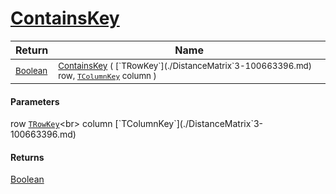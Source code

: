 # [ContainsKey](./DistanceMatrix`3-100663396.md)



| Return | Name | 
| --- | --- | 
| <sub>[Boolean](https://docs.microsoft.com/en-us/dotnet/api/System.Boolean)</sub>| <sub>[ContainsKey](./DistanceMatrix`3-100663396.md) ( [`TRowKey`](./DistanceMatrix`3-100663396.md) row, [`TColumnKey`](./DistanceMatrix`3-100663396.md) column )</sub>| <br>


#### Parameters
 row  [`TRowKey`](./DistanceMatrix`3-100663396.md)<br> column  [`TColumnKey`](./DistanceMatrix`3-100663396.md)
#### Returns
[Boolean](https://docs.microsoft.com/en-us/dotnet/api/System.Boolean)